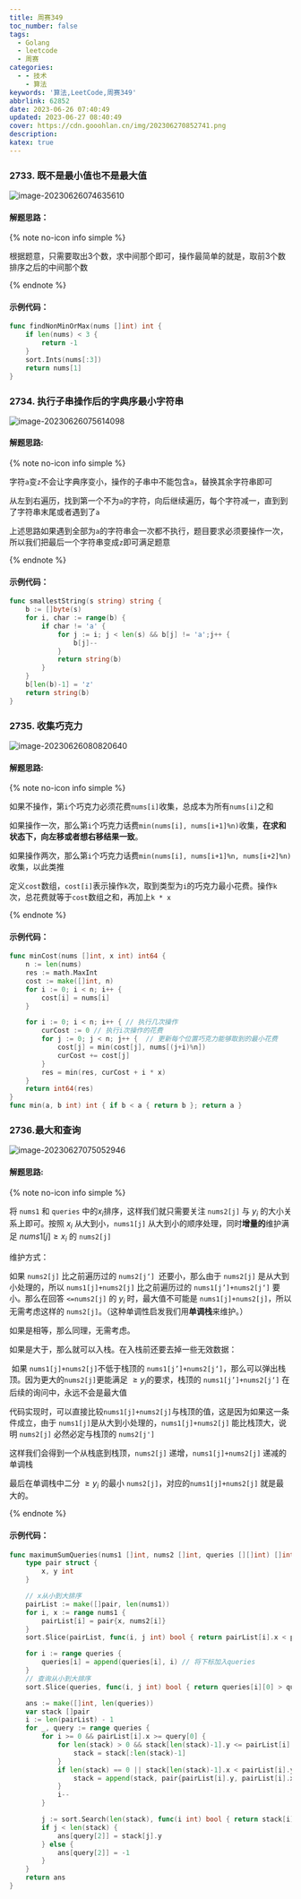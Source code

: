 ```yaml
---
title: 周赛349
toc_number: false
tags:
  - Golang
  - leetcode
  - 周赛
categories:
  - - 技术
    - 算法
keywords: '算法,LeetCode,周赛349'
abbrlink: 62852
date: 2023-06-26 07:40:49
updated: 2023-06-27 08:40:49
cover: https://cdn.gooohlan.cn/img/202306270852741.png
description:
katex: true
---
```


### 2733. 既不是最小值也不是最大值

![image-20230626074635610](https://cdn.gooohlan.cn/img/202306260746633.png)

#### 解题思路：

{% note no-icon info simple %}

根据题意，只需要取出3个数，求中间那个即可，操作最简单的就是，取前3个数排序之后的中间那个数

{% endnote %}

#### 示例代码：

```go
func findNonMinOrMax(nums []int) int {
    if len(nums) < 3 {
        return -1
    }
    sort.Ints(nums[:3])
    return nums[1]
}
```

### 2734. 执行子串操作后的字典序最小字符串

![image-20230626075614098](https://cdn.gooohlan.cn/img/202306260756135.png)

#### 解题思路:

{% note no-icon info simple %}

字符`a`变`z`不会让字典序变小，操作的子串中不能包含`a`，替换其余字符串即可

从左到右遍历，找到第一个不为`a`的字符，向后继续遍历，每个字符减一，直到到了字符串末尾或者遇到了`a`

上述思路如果遇到全部为`a`的字符串会一次都不执行，题目要求必须要操作一次，所以我们把最后一个字符串变成`z`即可满足题意

{% endnote %}

#### 示例代码：

```go
func smallestString(s string) string {
    b := []byte(s)
    for i, char := range(b) {
        if char != 'a' {
            for j := i; j < len(s) && b[j] != 'a';j++ {
                b[j]--
            }
            return string(b)
        }
    }
    b[len(b)-1] = 'z'
    return string(b)
}
```

### 2735. 收集巧克力

![image-20230626080820640](https://cdn.gooohlan.cn/img/202306260808669.png)

#### 解题思路:

{% note no-icon info simple %}

如果不操作，第`i`个巧克力必须花费`nums[i]`收集，总成本为所有`nums[i]`之和

如果操作一次，那么第`i`个巧克力话费`min(nums[i], nums[i+1]%n)`收集，**在求和状态下，向左移或者想右移结果一致**。

如果操作两次，那么第`i`个巧克力话费`min(nums[i], nums[i+1]%n, nums[i+2]%n)`收集，以此类推

定义`cost`数组，`cost[i]`表示操作`k`次，取到类型为`i`的巧克力最小花费。操作`k`次，总花费就等于`cost`数组之和，再加上`k * x`

{% endnote %}

#### 示例代码：

```go
func minCost(nums []int, x int) int64 {
    n := len(nums)
    res := math.MaxInt
    cost := make([]int, n)
    for i := 0; i < n; i++ {
        cost[i] = nums[i]
    }

    for i := 0; i < n; i++ { // 执行几次操作
        curCost := 0 // 执行i次操作的花费
        for j := 0; j < n; j++ {  // 更新每个位置巧克力能够取到的最小花费
            cost[j] = min(cost[j], nums[(j+i)%n])
            curCost += cost[j]
        }
        res = min(res, curCost + i * x)
    }
    return int64(res)
}
func min(a, b int) int { if b < a { return b }; return a }

```

### 2736.最大和查询

![image-20230627075052946](https://cdn.gooohlan.cn/img/202306270753117.png)

#### 解题思路:

{% note no-icon info simple %}

将 `nums1` 和 `queries` 中的$x_i$排序，这样我们就只需要关注 `nums2[j]` 与 $y_i$ 的大小关系上即可。按照 $x_i$ 从大到小，`nums1[j]` 从大到小的顺序处理，同时**增量的**维护满足 $nums1[j] \geq x_i$ 的 `nums2[j]`

维护方式：

如果 `nums2[j]` 比之前遍历过的  `nums2[j‘] `还要小，那么由于 `nums2[j]` 是从大到小处理的，所以  `nums1[j]+nums2[j]` 比之前遍历过的 `nums1[j’]+nums2[j‘]` 要小。那么在回答 `<=nums2[j]` 的 $y_i$ 时，最大值不可能是 `nums1[j]+nums2[j]`，所以无需考虑这样的 `nums2[j]`。（这种单调性启发我们用**单调栈**来维护。）

如果是相等，那么同理，无需考虑。

如果是大于，那么就可以入栈。在入栈前还要去掉一些无效数据：

​	如果 `nums1[j]+nums2[j]`不低于栈顶的 `nums1[j’]+nums2[j‘]`，那么可以弹出栈顶。因为更大的`nums2[j]`更能满足 $\geq y_i$的要求，栈顶的 `nums1[j’]+nums2[j‘]` 在后续的询问中，永远不会是最大值

​	代码实现时，可以直接比较`nums1[j]+nums2[j]`与栈顶的值，这是因为如果这一条件成立，由于 `nums1[j]`是从大到小处理的，`nums1[j]+nums2[j]` 能比栈顶大，说明 `nums2[j]` 必然必定与栈顶的 `nums2[j']`

这样我们会得到一个从栈底到栈顶，`nums2[j]` 递增，`nums1[j]+nums2[j]` 递减的单调栈

最后在单调栈中二分 $\geq y_i$ 的最小 `nums2[j]`，对应的`nums1[j]+nums2[j]` 就是最大的。

{% endnote %}

#### 示例代码：

```go
func maximumSumQueries(nums1 []int, nums2 []int, queries [][]int) []int {
    type pair struct {
        x, y int
    }

    // x从小到大排序
    pairList := make([]pair, len(nums1))
    for i, x := range nums1 {
        pairList[i] = pair{x, nums2[i]}
    }
    sort.Slice(pairList, func(i, j int) bool { return pairList[i].x < pairList[j].x })

    for i := range queries {
        queries[i] = append(queries[i], i) // 将下标加入queries
    }
    // 查询从小到大排序
    sort.Slice(queries, func(i, j int) bool { return queries[i][0] > queries[j][0] })

    ans := make([]int, len(queries))
    var stack []pair
    i := len(pairList) - 1
    for _, query := range queries {
        for i >= 0 && pairList[i].x >= query[0] {
            for len(stack) > 0 && stack[len(stack)-1].y <= pairList[i].x+pairList[i].y { // 栈顶小于当前值,弹出
                stack = stack[:len(stack)-1]
            }
            if len(stack) == 0 || stack[len(stack)-1].x < pairList[i].y { // 栈顶大于当前值,压入
                stack = append(stack, pair{pairList[i].y, pairList[i].x + pairList[i].y})
            }
            i--
        }

        j := sort.Search(len(stack), func(i int) bool { return stack[i].x >= query[1] })
        if j < len(stack) {
            ans[query[2]] = stack[j].y
        } else {
            ans[query[2]] = -1
        }
    }
    return ans
}
```
